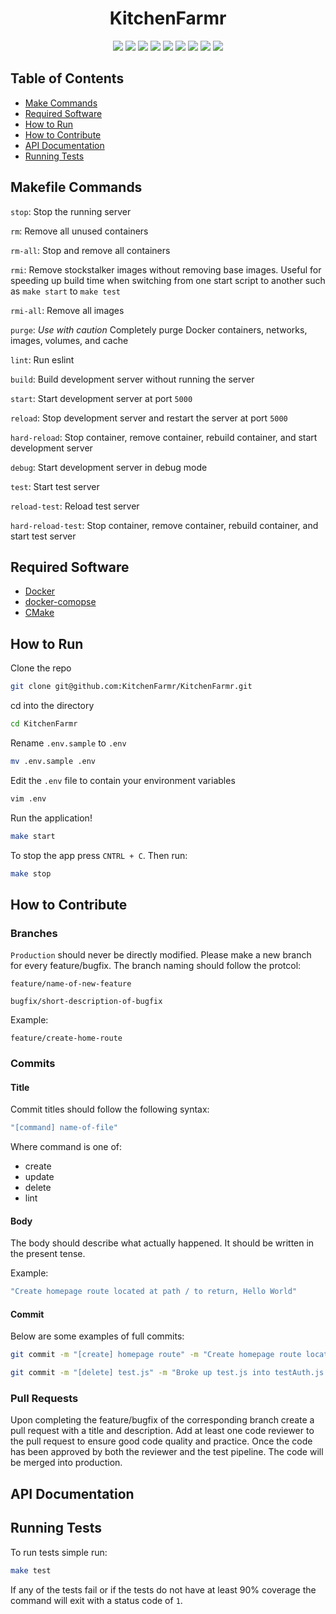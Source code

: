<!-- logo -->
<!-- <p align="center">
  <img width="300" src="logo.png">
</p> -->

<!-- short description -->
<h1 align="center">KitchenFarmr</h1>

<p align="center">
    <!-- license -->
    <img src="https://img.shields.io/github/license/KitchenFarmr/KitchenFarmr" />
    <!-- code size  -->
    <img src="https://img.shields.io/github/languages/code-size/KitchenFarmr/KitchenFarmr" />
    <!-- issues -->
    <img src="https://img.shields.io/github/issues/KitchenFarmr/KitchenFarmr" />
    <!-- pull requests -->
    <img src="https://img.shields.io/github/issues-pr/KitchenFarmr/KitchenFarmr" />
    <!-- number of commits per year -->
    <img src="https://img.shields.io/github/commit-activity/y/KitchenFarmr/KitchenFarmr" />
    <!-- last commit -->
    <img src="https://img.shields.io/github/last-commit/KitchenFarmr/KitchenFarmr" />
    <!-- docker image size -->
    <img src="https://img.shields.io/docker/image-size/starlightromero/KitchenFarmr" />
    <!-- docker pulls -->
    <img src="https://img.shields.io/docker/pulls/starlightromero/KitchenFarmr" />
    <!-- website status -->
    <img src="https://img.shields.io/website?url=https%3A%2F%2Fkitchenfarmr.tk" />
</p>


## Table of Contents

- [Make Commands](#make-commands)
- [Required Software](#required-software)
- [How to Run](#how-to-run)
- [How to Contribute](#how-to-contribute)
- [API Documentation](#api-documentation)
- [Running Tests](#running-tests)


## Makefile Commands

`stop`: Stop the running server

`rm`: Remove all unused containers

`rm-all`: Stop and remove all containers

`rmi`: Remove stockstalker images without removing base images. Useful for speeding up build time when switching from one start script to another such as `make start` to `make test`

`rmi-all`: Remove all images

`purge`: _Use with caution_ Completely purge Docker containers, networks, images, volumes, and cache

`lint`: Run eslint

`build`: Build development server without running the server

`start`: Start development server at port `5000`

`reload`: Stop development server and restart the server at port `5000`

`hard-reload`: Stop container, remove container, rebuild container, and start development server

`debug`: Start development server in debug mode

`test`: Start test server

`reload-test`: Reload test server

`hard-reload-test`: Stop container, remove container, rebuild container, and start test server


## Required Software

- [Docker](https://docs.docker.com/get-docker/)
- [docker-comopse](https://docs.docker.com/compose/install/)
- [CMake](https://cmake.org/install/)


## How to Run

Clone the repo
```zsh
git clone git@github.com:KitchenFarmr/KitchenFarmr.git
```

cd into the directory
```zsh
cd KitchenFarmr
```

Rename `.env.sample` to `.env`
```zsh
mv .env.sample .env
```

Edit the `.env` file to contain your environment variables
```zsh
vim .env
```

Run the application!
```zsh
make start
```

To stop the app press `CNTRL + C`. Then run:
```zsh
make stop
```

## How to Contribute

### Branches

`Production` should never be directly modified. Please make a new branch for every feature/bugfix. The branch naming should follow the protcol:

```
feature/name-of-new-feature
```

```
bugfix/short-description-of-bugfix
```

Example:

```
feature/create-home-route
```

### Commits

#### Title

Commit titles should follow the following syntax:

```zsh
"[command] name-of-file"
```

Where command is one of:
- create
- update
- delete
- lint

#### Body

The body should describe what actually happened. It should be written in the present tense.

Example:

```zsh
"Create homepage route located at path / to return, Hello World"
```

#### Commit

Below are some examples of full commits:

```zsh
git commit -m "[create] homepage route" -m "Create homepage route located at path / to return, Hello World"
```

```zsh
git commit -m "[delete] test.js" -m "Broke up test.js into testAuth.js and testCheckout.js"
```

### Pull Requests

Upon completing the feature/bugfix of the corresponding branch create a pull request with a title and description. Add at least one code reviewer to the pull request to ensure good code quality and practice. Once the code has been approved by both the reviewer and the test pipeline. The code will be merged into production.

## API Documentation


## Running Tests

To run tests simple run:
```zsh
make test
```

If any of the tests fail or if the tests do not have at least 90% coverage the command will exit with a status code of `1`.
